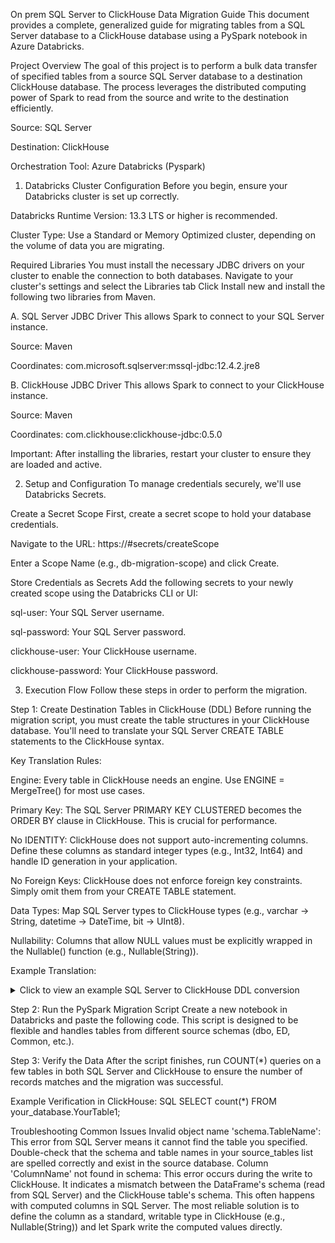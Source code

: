 On prem SQL Server to ClickHouse Data Migration Guide
This document provides a complete, generalized guide for migrating tables from a SQL Server database to a ClickHouse database using a PySpark notebook in Azure Databricks.

Project Overview
The goal of this project is to perform a bulk data transfer of specified tables from a source SQL Server database to a destination ClickHouse database. The process leverages the distributed computing power of Spark to read from the source and write to the destination efficiently.

Source: SQL Server

Destination: ClickHouse

Orchestration Tool: Azure Databricks (Pyspark)

1. Databricks Cluster Configuration
Before you begin, ensure your Databricks cluster is set up correctly.

Databricks Runtime Version: 13.3 LTS or higher is recommended.

Cluster Type: Use a Standard or Memory Optimized cluster, depending on the volume of data you are migrating.

Required Libraries 
You must install the necessary JDBC drivers on your cluster to enable the connection to both databases.
Navigate to your cluster's settings and select the Libraries tab
Click Install new and install the following two libraries from Maven.

A. SQL Server JDBC Driver
This allows Spark to connect to your SQL Server instance.

Source: Maven

Coordinates: com.microsoft.sqlserver:mssql-jdbc:12.4.2.jre8

B. ClickHouse JDBC Driver
This allows Spark to connect to your ClickHouse instance.

Source: Maven

Coordinates: com.clickhouse:clickhouse-jdbc:0.5.0

Important: After installing the libraries, restart your cluster to ensure they are loaded and active.

 2. Setup and Configuration
To manage credentials securely, we'll use Databricks Secrets.

Create a Secret Scope
First, create a secret scope to hold your database credentials.

Navigate to the URL: https://<your-databricks-instance>#secrets/createScope

Enter a Scope Name (e.g., db-migration-scope) and click Create.

Store Credentials as Secrets
Add the following secrets to your newly created scope using the Databricks CLI or UI:

sql-user: Your SQL Server username.

sql-password: Your SQL Server password.

clickhouse-user: Your ClickHouse username.

clickhouse-password: Your ClickHouse password.

 3.  Execution Flow
Follow these steps in order to perform the migration.

Step 1: Create Destination Tables in ClickHouse (DDL)
Before running the migration script, you must create the table structures in your ClickHouse database. You'll need to translate your SQL Server CREATE TABLE statements to the ClickHouse syntax.

Key Translation Rules:

Engine: Every table in ClickHouse needs an engine. Use ENGINE = MergeTree() for most use cases.

Primary Key: The SQL Server PRIMARY KEY CLUSTERED becomes the ORDER BY clause in ClickHouse. This is crucial for performance.

No IDENTITY: ClickHouse does not support auto-incrementing columns. Define these columns as standard integer types (e.g., Int32, Int64) and handle ID generation in your application.

No Foreign Keys: ClickHouse does not enforce foreign key constraints. Simply omit them from your CREATE TABLE statement.

Data Types: Map SQL Server types to ClickHouse types (e.g., varchar -> String, datetime -> DateTime, bit -> UInt8).

Nullability: Columns that allow NULL values must be explicitly wrapped in the Nullable() function (e.g., Nullable(String)).

Example Translation:

<details>
<summary>Click to view an example SQL Server to ClickHouse DDL conversion</summary>

SQL Server Source:

SQL

CREATE TABLE dbo.Products (
    ProductID INT IDENTITY(1,1) NOT NULL,
    ProductName VARCHAR(100) NOT NULL,
    CategoryID INT NULL,
    Price FLOAT NULL,
    Discontinued BIT NOT NULL,
    CONSTRAINT PK_Products PRIMARY KEY CLUSTERED (ProductID)
);
ClickHouse Destination:

SQL

CREATE TABLE your_database.Products
(
    `ProductID` Int32,
    `ProductName` String,
    `CategoryID` Nullable(Int32),
    `Price` Nullable(Float64),
    `Discontinued` UInt8
)
ENGINE = MergeTree()
ORDER BY (ProductID);
</details>

Step 2: Run the PySpark Migration Script
Create a new notebook in Databricks and paste the following code. This script is designed to be flexible and handles tables from different source schemas (dbo, ED, Common, etc.).


Step 3: Verify the Data
After the script finishes, run COUNT(*) queries on a few tables in both SQL Server and ClickHouse to ensure the number of records matches and the migration was successful.

Example Verification in ClickHouse:
SQL
SELECT count(*) FROM your_database.YourTable1;

Troubleshooting Common Issues
Invalid object name 'schema.TableName': This error from SQL Server means it cannot find the table you specified. 
Double-check that the schema and table names in your source_tables list are spelled correctly and exist in the source database.
Column 'ColumnName' not found in schema: This error occurs during the write to ClickHouse. It indicates a mismatch between the DataFrame's schema (read from SQL Server) and the ClickHouse table's schema. This often happens with computed columns in SQL Server. The most reliable solution is to define the column as a standard, writable type in ClickHouse (e.g., Nullable(String)) and let Spark write the computed values directly.







